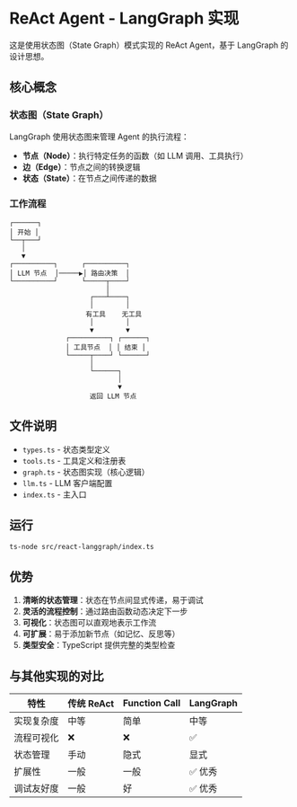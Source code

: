 # ReAct Agent - LangGraph 实现

这是使用状态图（State Graph）模式实现的 ReAct Agent，基于 LangGraph 的设计思想。

## 核心概念

### 状态图（State Graph）

LangGraph 使用状态图来管理 Agent 的执行流程：

- **节点（Node）**：执行特定任务的函数（如 LLM 调用、工具执行）
- **边（Edge）**：节点之间的转换逻辑
- **状态（State）**：在节点之间传递的数据

### 工作流程

```
┌──────┐
│ 开始 │
└──┬───┘
   │
   ▼
┌──────────┐      ┌──────────┐
│ LLM 节点  │─────▶│ 路由决策  │
└──────────┘      └─────┬────┘
                        │
                    ┌───┴────┐
                    │        │
                   有工具    无工具
                    │        │
                    ▼        ▼
              ┌──────────┐ ┌──────┐
              │ 工具节点  │ │ 结束 │
              └─────┬────┘ └──────┘
                    │
                    └──────┐
                           │
                           ▼
                    返回 LLM 节点
```

## 文件说明

- `types.ts` - 状态类型定义
- `tools.ts` - 工具定义和注册表
- `graph.ts` - 状态图实现（核心逻辑）
- `llm.ts` - LLM 客户端配置
- `index.ts` - 主入口

## 运行

```bash
ts-node src/react-langgraph/index.ts
```

## 优势

1. **清晰的状态管理**：状态在节点间显式传递，易于调试
2. **灵活的流程控制**：通过路由函数动态决定下一步
3. **可视化**：状态图可以直观地表示工作流
4. **可扩展**：易于添加新节点（如记忆、反思等）
5. **类型安全**：TypeScript 提供完整的类型检查

## 与其他实现的对比

| 特性 | 传统 ReAct | Function Call | LangGraph |
|-----|-----------|---------------|-----------|
| 实现复杂度 | 中等 | 简单 | 中等 |
| 流程可视化 | ❌ | ❌ | ✅ |
| 状态管理 | 手动 | 隐式 | 显式 |
| 扩展性 | 一般 | 一般 | ✅ 优秀 |
| 调试友好度 | 一般 | 好 | ✅ 优秀 |

